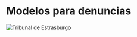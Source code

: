 # Modelos para denuncias

![Tribunal de Estrasburgo](http://telecomlobby.com/Images/tribunal_estrasburgo_derechos_humanos.webp)